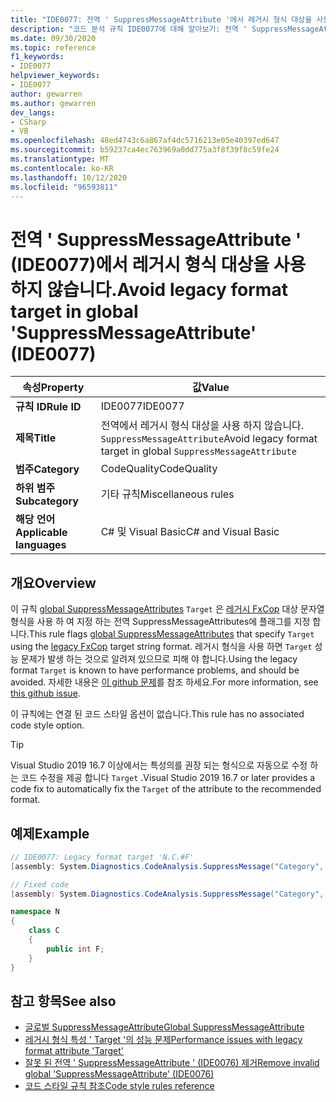 ```yaml
---
title: "IDE0077: 전역 ' SuppressMessageAttribute '에서 레거시 형식 대상을 사용 하지 않습니다."
description: "코드 분석 규칙 IDE0077에 대해 알아보기: 전역 ' SuppressMessageAttribute '에서 레거시 형식 대상을 사용 하지 않습니다."
ms.date: 09/30/2020
ms.topic: reference
f1_keywords:
- IDE0077
helpviewer_keywords:
- IDE0077
author: gewarren
ms.author: gewarren
dev_langs:
- CSharp
- VB
ms.openlocfilehash: 48ed4743c6a867af4dc5716213e05e40397ed647
ms.sourcegitcommit: b59237ca4ec763969a0dd775a3f8f39f8c59fe24
ms.translationtype: MT
ms.contentlocale: ko-KR
ms.lasthandoff: 10/12/2020
ms.locfileid: "96593811"
---
```

# <a name="avoid-legacy-format-target-in-global-suppressmessageattribute-ide0077"></a><span data-ttu-id="04888-103">전역 ' SuppressMessageAttribute ' (IDE0077)에서 레거시 형식 대상을 사용 하지 않습니다.</span><span class="sxs-lookup"><span data-stu-id="04888-103">Avoid legacy format target in global 'SuppressMessageAttribute' (IDE0077)</span></span>

|<span data-ttu-id="04888-104">속성</span><span class="sxs-lookup"><span data-stu-id="04888-104">Property</span></span>|<span data-ttu-id="04888-105">값</span><span class="sxs-lookup"><span data-stu-id="04888-105">Value</span></span>|
|-|-|
| <span data-ttu-id="04888-106">**규칙 ID**</span><span class="sxs-lookup"><span data-stu-id="04888-106">**Rule ID**</span></span> | <span data-ttu-id="04888-107">IDE0077</span><span class="sxs-lookup"><span data-stu-id="04888-107">IDE0077</span></span> |
| <span data-ttu-id="04888-108">**제목**</span><span class="sxs-lookup"><span data-stu-id="04888-108">**Title**</span></span> | <span data-ttu-id="04888-109">전역에서 레거시 형식 대상을 사용 하지 않습니다. `SuppressMessageAttribute`</span><span class="sxs-lookup"><span data-stu-id="04888-109">Avoid legacy format target in global `SuppressMessageAttribute`</span></span> |
| <span data-ttu-id="04888-110">**범주**</span><span class="sxs-lookup"><span data-stu-id="04888-110">**Category**</span></span> | <span data-ttu-id="04888-111">CodeQuality</span><span class="sxs-lookup"><span data-stu-id="04888-111">CodeQuality</span></span> |
| <span data-ttu-id="04888-112">**하위 범주**</span><span class="sxs-lookup"><span data-stu-id="04888-112">**Subcategory**</span></span> | <span data-ttu-id="04888-113">기타 규칙</span><span class="sxs-lookup"><span data-stu-id="04888-113">Miscellaneous rules</span></span> |
| <span data-ttu-id="04888-114">**해당 언어**</span><span class="sxs-lookup"><span data-stu-id="04888-114">**Applicable languages**</span></span> | <span data-ttu-id="04888-115">C# 및 Visual Basic</span><span class="sxs-lookup"><span data-stu-id="04888-115">C# and Visual Basic</span></span> |

## <a name="overview"></a><span data-ttu-id="04888-116">개요</span><span class="sxs-lookup"><span data-stu-id="04888-116">Overview</span></span>

<span data-ttu-id="04888-117">이 규칙 [global SuppressMessageAttributes](/visualstudio/code-quality/in-source-suppression-overview#global-level-suppressions) `Target` 은 [레거시 FxCop](/visualstudio/code-quality/migrate-from-legacy-analysis-to-fxcop-analyzers) 대상 문자열 형식을 사용 하 여 지정 하는 전역 SuppressMessageAttributes에 플래그를 지정 합니다.</span><span class="sxs-lookup"><span data-stu-id="04888-117">This rule flags [global SuppressMessageAttributes](/visualstudio/code-quality/in-source-suppression-overview#global-level-suppressions) that specify `Target` using the [legacy FxCop](/visualstudio/code-quality/migrate-from-legacy-analysis-to-fxcop-analyzers) target string format.</span></span> <span data-ttu-id="04888-118">레거시 형식을 사용 하면 `Target` 성능 문제가 발생 하는 것으로 알려져 있으므로 피해 야 합니다.</span><span class="sxs-lookup"><span data-stu-id="04888-118">Using the legacy format `Target` is known to have performance problems, and should be avoided.</span></span> <span data-ttu-id="04888-119">자세한 내용은 [이 github 문제](https://github.com/dotnet/roslyn/issues/44362)를 참조 하세요.</span><span class="sxs-lookup"><span data-stu-id="04888-119">For more information, see [this github issue](https://github.com/dotnet/roslyn/issues/44362).</span></span>

<span data-ttu-id="04888-120">이 규칙에는 연결 된 코드 스타일 옵션이 없습니다.</span><span class="sxs-lookup"><span data-stu-id="04888-120">This rule has no associated code style option.</span></span>

> [!TIP]
>
> <span data-ttu-id="04888-121">Visual Studio 2019 16.7 이상에서는 특성의를 권장 되는 형식으로 자동으로 수정 하는 코드 수정을 제공 합니다 `Target` .</span><span class="sxs-lookup"><span data-stu-id="04888-121">Visual Studio 2019 16.7 or later provides a code fix to automatically fix the `Target` of the attribute to the recommended format.</span></span>

## <a name="example"></a><span data-ttu-id="04888-122">예제</span><span class="sxs-lookup"><span data-stu-id="04888-122">Example</span></span>

```csharp
// IDE0077: Legacy format target 'N.C.#F'
[assembly: System.Diagnostics.CodeAnalysis.SuppressMessage("Category", "Id: Title", Scope = "member", Target = "N.C.#F")]

// Fixed code
[assembly: System.Diagnostics.CodeAnalysis.SuppressMessage("Category", "Id: Title", Scope = "member", Target = "~F:N.C.F")]

namespace N
{
    class C
    {
        public int F;
    }
}
```

## <a name="see-also"></a><span data-ttu-id="04888-123">참고 항목</span><span class="sxs-lookup"><span data-stu-id="04888-123">See also</span></span>

- [<span data-ttu-id="04888-124">글로벌 SuppressMessageAttribute</span><span class="sxs-lookup"><span data-stu-id="04888-124">Global SuppressMessageAttribute</span></span>](/visualstudio/code-quality/in-source-suppression-overview#global-level-suppressions)
- [<span data-ttu-id="04888-125">레거시 형식 특성 ' Target '의 성능 문제</span><span class="sxs-lookup"><span data-stu-id="04888-125">Performance issues with legacy format attribute 'Target'</span></span>](https://github.com/dotnet/roslyn/issues/44362)
- [<span data-ttu-id="04888-126">잘못 된 전역 ' SuppressMessageAttribute ' (IDE0076) 제거</span><span class="sxs-lookup"><span data-stu-id="04888-126">Remove invalid global 'SuppressMessageAttribute' (IDE0076)</span></span>](ide0076.md)
- [<span data-ttu-id="04888-127">코드 스타일 규칙 참조</span><span class="sxs-lookup"><span data-stu-id="04888-127">Code style rules reference</span></span>](index.md)
